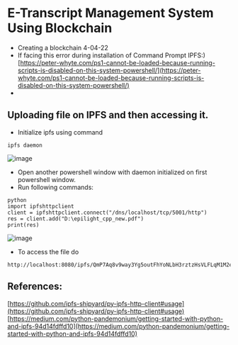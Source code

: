 # E-Transcript Management System Using Blockchain


- Creating a blockchain 4-04-22
- If facing this error during installation of Command Prompt IPFS:)
[https://peter-whyte.com/ps1-cannot-be-loaded-because-running-scripts-is-disabled-on-this-system-powershell/](https://peter-whyte.com/ps1-cannot-be-loaded-because-running-scripts-is-disabled-on-this-system-powershell/)
- 
## Uploading file on IPFS and then accessing it.
- Initialize ipfs using command
```
ipfs daemon
```
![image](https://user-images.githubusercontent.com/53931644/167350698-3d371dc6-7843-41dd-b9e0-fbe57a1912b5.png)

- Open another powershell window with daemon initialized on first powershell window.
- Run following commands:
```
python
import ipfshttpclient
client = ipfshttpclient.connect("/dns/localhost/tcp/5001/http")
res = client.add("D:\epilight_cpp_new.pdf")
print(res)
```
![image](https://user-images.githubusercontent.com/53931644/167351221-1eb40173-6ff6-4d95-8d08-a6f25e16abba.png)
- To access the file do
```
http://localhost:8080/ipfs/QmP7Aq8v9way3Yg5outFhYoNLbH3rztzHsVLFLqM1M2eea
```

## References:
[https://github.com/ipfs-shipyard/py-ipfs-http-client#usage](https://github.com/ipfs-shipyard/py-ipfs-http-client#usage)  
[https://medium.com/python-pandemonium/getting-started-with-python-and-ipfs-94d14fdffd10](https://medium.com/python-pandemonium/getting-started-with-python-and-ipfs-94d14fdffd10)

